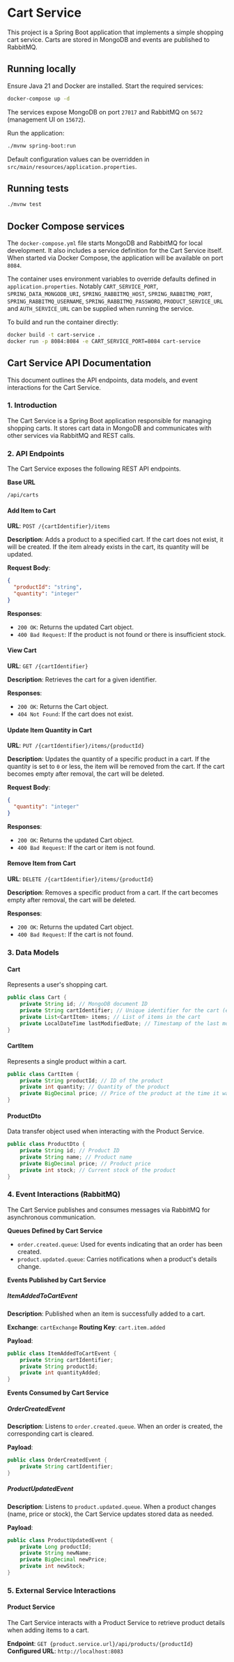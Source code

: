 # Cart Service

This project is a Spring Boot application that implements a simple shopping cart service. Carts are stored in MongoDB and events are published to RabbitMQ.

## Running locally

Ensure Java 21 and Docker are installed. Start the required services:

```bash
docker-compose up -d
```

The services expose MongoDB on port `27017` and RabbitMQ on `5672` (management
UI on `15672`).

Run the application:

```bash
./mvnw spring-boot:run
```

Default configuration values can be overridden in
`src/main/resources/application.properties`.

## Running tests

```bash
./mvnw test
```

## Docker Compose services

The `docker-compose.yml` file starts MongoDB and RabbitMQ for local development.
It also includes a service definition for the Cart Service itself. When started
via Docker Compose, the application will be available on port `8084`.

The container uses environment variables to override defaults defined in
`application.properties`. Notably `CART_SERVICE_PORT`,
`SPRING_DATA_MONGODB_URI`, `SPRING_RABBITMQ_HOST`, `SPRING_RABBITMQ_PORT`,
`SPRING_RABBITMQ_USERNAME`, `SPRING_RABBITMQ_PASSWORD`, `PRODUCT_SERVICE_URL`
and `AUTH_SERVICE_URL` can be supplied when running the service.

To build and run the container directly:

```bash
docker build -t cart-service .
docker run -p 8084:8084 -e CART_SERVICE_PORT=8084 cart-service
```

## Cart Service API Documentation

This document outlines the API endpoints, data models, and event interactions for the Cart Service.

### 1. Introduction

The Cart Service is a Spring Boot application responsible for managing shopping carts. It stores cart data in MongoDB and communicates with other services via RabbitMQ and REST calls.

### 2. API Endpoints

The Cart Service exposes the following REST API endpoints.

**Base URL**

```
/api/carts
```

#### Add Item to Cart

**URL**: `POST /{cartIdentifier}/items`

**Description**: Adds a product to a specified cart. If the cart does not exist, it will be created. If the item already exists in the cart, its quantity will be updated.

**Request Body**:

```json
{
  "productId": "string",
  "quantity": "integer"
}
```

**Responses**:

- `200 OK`: Returns the updated Cart object.
- `400 Bad Request`: If the product is not found or there is insufficient stock.

#### View Cart

**URL**: `GET /{cartIdentifier}`

**Description**: Retrieves the cart for a given identifier.

**Responses**:

- `200 OK`: Returns the Cart object.
- `404 Not Found`: If the cart does not exist.

#### Update Item Quantity in Cart

**URL**: `PUT /{cartIdentifier}/items/{productId}`

**Description**: Updates the quantity of a specific product in a cart. If the quantity is set to `0` or less, the item will be removed from the cart. If the cart becomes empty after removal, the cart will be deleted.

**Request Body**:

```json
{
  "quantity": "integer"
}
```

**Responses**:

- `200 OK`: Returns the updated Cart object.
- `400 Bad Request`: If the cart or item is not found.

#### Remove Item from Cart

**URL**: `DELETE /{cartIdentifier}/items/{productId}`

**Description**: Removes a specific product from a cart. If the cart becomes empty after removal, the cart will be deleted.

**Responses**:

- `200 OK`: Returns the updated Cart object.
- `400 Bad Request`: If the cart is not found.

### 3. Data Models

#### Cart

Represents a user's shopping cart.

```java
public class Cart {
    private String id; // MongoDB document ID
    private String cartIdentifier; // Unique identifier for the cart (e.g., user ID or session ID)
    private List<CartItem> items; // List of items in the cart
    private LocalDateTime lastModifiedDate; // Timestamp of the last modification
}
```

#### CartItem

Represents a single product within a cart.

```java
public class CartItem {
    private String productId; // ID of the product
    private int quantity; // Quantity of the product
    private BigDecimal price; // Price of the product at the time it was added/updated in the cart
}
```

#### ProductDto

Data transfer object used when interacting with the Product Service.

```java
public class ProductDto {
    private String id; // Product ID
    private String name; // Product name
    private BigDecimal price; // Product price
    private int stock; // Current stock of the product
}
```

### 4. Event Interactions (RabbitMQ)

The Cart Service publishes and consumes messages via RabbitMQ for asynchronous communication.

**Queues Defined by Cart Service**

- `order.created.queue`: Used for events indicating that an order has been created.
- `product.updated.queue`: Carries notifications when a product's details change.

**Events Published by Cart Service**

##### ItemAddedToCartEvent

**Description**: Published when an item is successfully added to a cart.

**Exchange**: `cartExchange`
**Routing Key**: `cart.item.added`

**Payload**:

```java
public class ItemAddedToCartEvent {
    private String cartIdentifier;
    private String productId;
    private int quantityAdded;
}
```

**Events Consumed by Cart Service**

##### OrderCreatedEvent

**Description**: Listens to `order.created.queue`. When an order is created, the corresponding cart is cleared.

**Payload**:

```java
public class OrderCreatedEvent {
    private String cartIdentifier;
}
```

##### ProductUpdatedEvent

**Description**: Listens to `product.updated.queue`. When a product changes (name, price or stock), the Cart Service updates stored data as needed.

**Payload**:

```java
public class ProductUpdatedEvent {
    private Long productId;
    private String newName;
    private BigDecimal newPrice;
    private int newStock;
}
```

### 5. External Service Interactions

#### Product Service

The Cart Service interacts with a Product Service to retrieve product details when adding items to a cart.

**Endpoint**: `GET {product.service.url}/api/products/{productId}`
**Configured URL**: `http://localhost:8083`

